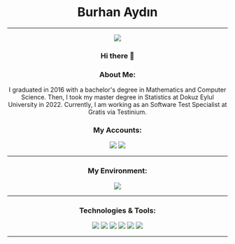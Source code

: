 <h1 align="center">Burhan Aydın</h1>

</p>
</div>
<hr/>
<div align="center">

![](https://komarev.com/ghpvc/?username=your-github-Burhan1925&color=brightgreen) <br />   
 
### Hi there 👋 

### About Me:

I graduated in 2016 with a bachelor's degree in Mathematics and Computer Science. Then, I took my master degree in Statistics at Dokuz Eylul University in 2022. Currently, I am working as an Software Test Specialist at Gratis via Testinium.

<div align="center">
  
   <h3 align="center">My Accounts:</h3>
<p align="center">

 
 <a href="https://www.linkedin.com/in/burhanaydın/"><img src="https://img.shields.io/badge/linkedin-0077B5.svg?style=for-the-badge&logo=linkedin&logoColor=white"/></a>
  <a href="mailto:burhanaydiniu@gmail.com"><img src="https://img.shields.io/badge/e‑mail-D14836.svg?style=for-the-badge&logo=GMail&logoColor=white"/></a> 

</p>
</div>
<hr/>
<div align="center">
  
<h3 align="center">My Environment:</h3>
<p align="center">
 <img src="https://img.shields.io/badge/IntelliJIDEA-000000.svg?style=for-the-badge&logo=intellij-idea&logoColor=white"/>

</p>
</div>
<hr/>
<div align="center">
  
<h3 align="center">Technologies & Tools:</h3>
<p align="center">
 <img src="https://img.shields.io/badge/java-%23ED8B00.svg?style=for-the-badge&logo=java&logoColor=white"/>
    <img src="https://img.shields.io/badge/json-5E5C5C?style=for-the-badge&logo=json&logoColor=white"/>
     <img src="https://img.shields.io/badge/postgres-%23316192.svg?style=for-the-badge&logo=postgresql&logoColor=white"/>
<img src="https://img.shields.io/badge/appium-330F63.svg?style=for-the-badge&logo=java&logoColor=white"/>
     <img src="https://img.shields.io/badge/jira-%230A0FFF.svg?style=for-the-badge&logo=jira&logoColor=white"/>
     <img src="https://img.shields.io/badge/git-%23F05033.svg?style=for-the-badge&logo=git&logoColor=white"/>
</p>
</div>
</p>
</div>
<hr/>
<div align="center">
